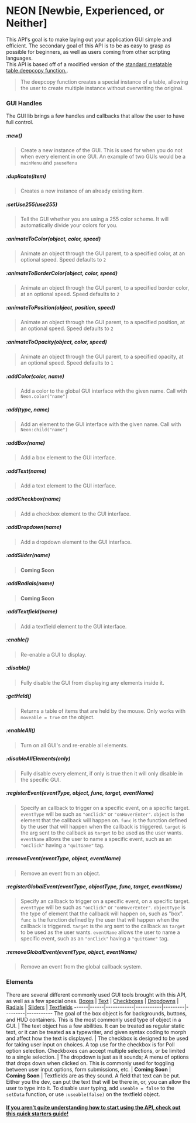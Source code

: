 # NEON [Newbie, Experienced, or Neither]
This API's goal is to make laying out your application GUI simple and efficient. The secondary goal of this API 
is to be as easy to grasp as possible for beginners, as well as users coming from other scripting languages. <br>
This API is based off of a modified version of the [standard metatable table.deepcopy function.](http://lua-users.org/wiki/CopyTable).<br>
> The deepcopy function creates a special instance of a table, allowing the user to create multiple instance
> without overwriting the original.
### GUI Handles
The GUI lib brings a few handles and callbacks that allow the user to have full control.
##### :new()
> Create a new instance of the GUI. This is used for when you do not when every element in one GUI.
> An example of two GUIs would be a `mainMenu` and `pauseMenu`
##### :duplicate(item)
> Creates a new instance of an already existing item.
##### :setUse255(use255)
> Tell the GUI whether you are using a 255 color scheme. It will automatically divide your colors for you.
##### :animateToColor(object, color, speed)
> Animate an object through the GUI parent, to a specified color, at an optional speed. Speed defaults to `2`
##### :animateToBorderColor(object, color, speed)
> Animate an object through the GUI parent, to a specified border color, at an optional speed. Speed defaults to `2`
##### :animateToPosition(object, position, speed)
> Animate an object through the GUI parent, to a specified position, at an optional speed. Speed defaults to `2`
##### :animateToOpacity(object, color, speed)
> Animate an object through the GUI parent, to a specified opacity, at an optional speed. Speed defaults to `1`
##### :addColor(color, name)
> Add a color to the global GUI interface with the given name. Call with `Neon.color("name")`
##### :add(type, name)
> Add an element to the GUI interface with the given name. Call with `Neon:child("name")`
##### :addBox(name)
> Add a box element to the GUI interface.
##### :addText(name)
> Add a text element to the GUI interface.
##### :addCheckbox(name)
> Add a checkbox element to the GUI interface.
##### :addDropdown(name)
> Add a dropdown element to the GUI interface.
##### :addSlider(name)
> __Coming Soon__
##### :addRadials(name)
> __Coming Soon__
##### :addTextfield(name)
> Add a textfield element to the GUI interface.
##### :enable()
> Re-enable a GUI to display.
##### :disable()
> Fully disable the GUI from displaying any elements inside it.
##### :getHeld()
> Returns a table of items that are held by the mouse. Only works with `moveable = true` on the object.
##### :enableAll()
> Turn on all GUI's and re-enable all elements.
##### :disableAllElements(only)
> Fully disable every element, if only is true then it will only disable in the specific GUI.
##### :registerEvent(eventType, object, func, target, eventName)
> Specify an callback to trigger on a specific event, on a specific target.
> `eventType` will be such as `"onClick"` or `"onHoverEnter"`.
> `object` is the element that the callback will happen on.
> `func` is the function defined by the user that will happen when the callback is triggered.
> `target` is the arg sent to the callback as `target` to be used as the user wants.
> `eventName` allows the user to name a specific event, such as an `"onClick"` having a `"quitGame"` tag.
##### :removeEvent(eventType, object, eventName)
> Remove an event from an object.
##### :registerGlobalEvent(eventType, objectType, func, target, eventName)
> Specify an callback to trigger on a specific event, on a specific target.
> `eventType` will be such as `"onClick"` or `"onHoverEnter"`.
> `objectType` is the type of element that the callback will happen on, such as "box".
> `func` is the function defined by the user that will happen when the callback is triggered.
> `target` is the arg sent to the callback as `target` to be used as the user wants.
> `eventName` allows the user to name a specific event, such as an `"onClick"` having a `"quitGame"` tag.
##### :removeGlobalEvent(eventType, object, eventName)
> Remove an event from the global callback system.
### Elements
There are several different commonly used GUI tools brought with this API, as well as a few special ones.
[Boxes](https://github.com/czgaming94/neon/blob/main/docs/Box.md) | [Text](https://github.com/czgaming94/neon/blob/main/docs/Text.md) | [Checkboxes](https://github.com/czgaming94/neon/blob/main/docs/Checkbox.md) | [Dropdowns](https://github.com/czgaming94/neon/blob/main/docs/Dropdown.md) | [Radials](https://github.com/czgaming94/neon/blob/main/docs/Radial.md) | [Sliders](https://github.com/czgaming94/neon/blob/main/docs/Slider.md) | [Textfields](https://github.com/czgaming94/neon/blob/main/docs/Textfield.md)
------|------|------------|-----------|---------|---------|-----------
The goal of the box object is for backgrounds, buttons, and HUD containers. This is the most commonly used type of object in a GUI. | The text object has a few abilities. It can be treated as regular static text, or it can be treated as a typewriter, and given syntax coding to morph and affect how the text is displayed. | The checkbox is designed to be used for taking user input on choices. A top use for the checkbox is for Poll option selection. Checkboxes can accept multiple selections, or be limited to a single selection. | The dropdown is just as it sounds; A menu of options that drops down when clicked on. This is commonly used for toggling between user input options, form submissions, etc. | __Coming Soon__ | __Coming Soon__ | Textfields are as they sound. A field that text can be put. Either you the dev, can put the text that will be there in, or, you can allow the user to type into it. To disable user typing, add `useable = false` to the `setData` function, or use `:useable(false)` on the textfield object.
#### [If you aren't quite understanding how to start using the API, check out this quick starters guide!](https://github.com/czgaming94/neon/blob/main/docs/examples/StartGuide.md)